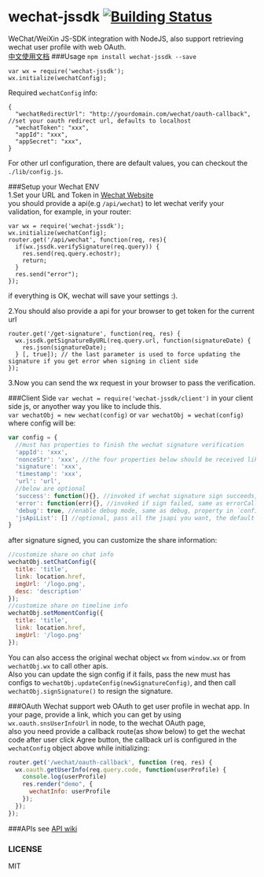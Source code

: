 # wechat-jssdk [![Building Status](https://travis-ci.org/JasonBoy/wechat-jssdk.svg?branch=master)](https://travis-ci.org/JasonBoy/wechat-jssdk)
WeChat/WeiXin JS-SDK integration with NodeJS, also support retrieving wechat user profile with web OAuth.  
[中文使用文档](https://github.com/JasonBoy/wechat-jssdk/wiki/%E4%B8%AD%E6%96%87%E4%BD%BF%E7%94%A8%E6%96%87%E6%A1%A3) 
###Usage
`npm install wechat-jssdk --save`  
```
var wx = require('wechat-jssdk');
wx.initialize(wechatConfig);
```

Required `wechatConfig` info:  
```
{
  "wechatRedirectUrl": "http://yourdomain.com/wechat/oauth-callback", //set your oauth redirect url, defaults to localhost
  "wechatToken": "xxx",
  "appId": "xxx",
  "appSecret": "xxx",
}
```

For other url configuration, there are default values, you can checkout the `./lib/config.js`.
  
###Setup your Wechat ENV  
1.Set your URL and Token in [Wechat Website](https://mp.weixin.qq.com)  
  you should provide a api(e.g `/api/wechat`) to let wechat verify your validation, 
  for example, in your router: 
  ```
  var wx = require('wechat-jssdk');
  wx.initialize(wechatConfig);
  router.get('/api/wechat', function(req, res){
    if(wx.jssdk.verifySignature(req.query)) {
      res.send(req.query.echostr);
      return;
    }
    res.send("error");
  });
  ```
  if everything is OK, wechat will save your settings :).

2.You should also provide a api for your browser to get token for the current url  
  ```
  router.get('/get-signature', function(req, res) {
    wx.jssdk.getSignatureByURL(req.query.url, function(signatureDate) {
      res.json(signatureDate);
    } [, true]); // the last parameter is used to force updating the signature if you get error when signing in client side  
  });
  ```
3.Now you can send the wx request in your browser to pass the verification.


###Client Side
`var wechat = require('wechat-jssdk/client')` in your client side js, or anyother way you like to include this.  
`var wechatObj = new wechat(config)` or `var wechatObj = wechat(config)`  
where config will be: 

```javascript
var config = {
  //must has properties to finish the wechat signature verification
  'appId': 'xxx',
  'nonceStr': 'xxx', //the four properties below should be received like api '/get-signature' above
  'signature': 'xxx',
  'timestamp': 'xxx',
  'url': 'url',
  //below are optional
  'success': function(){}, //invoked if wechat signature sign succeeds, same as successCallback
  'error': function(err){}, //invoked if sign failed, same as errorCallback
  'debug': true, //enable debug mode, same as debug, property in `config` object has higher priority
  'jsApiList': [] //optional, pass all the jsapi you want, the default will be ['onMenuShareTimeline', 'onMenuShareAppMessage']
}
```
after signature signed, you can customize the share information:  
```javascript
//customize share on chat info
wechatObj.setChatConfig({
  title: 'title',
  link: location.href,
  imgUrl: '/logo.png',
  desc: 'description'
});
//customize share on timeline info
wechatObj.setMomentConfig({
  title: 'title',
  link: location.href,
  imgUrl: '/logo.png'
});
```
You can also access the original wechat object `wx` from `window.wx` or from `wechatObj.wx` to call other apis.  
Also you can update the sign config if it fails, pass the new must has configs to `wechatObj.updateConfig(newSignatureConfig)`, and then call `wechatObj.signSignature()` to resign the signature.

###OAuth
Wechat support web OAuth to get user profile in wechat app.
In your page, provide a link, which you can get by using `wx.oauth.snsUserInfoUrl` in node, to the wechat OAuth page,  
also you need provide a callback route(as show below) to get the wechat code after user click Agree button, the callback url is configured in the `wechatConfig` object above while initializing: 
```javascript
router.get('/wechat/oauth-callback', function (req, res) {
  wx.oauth.getUserInfo(req.query.code, function(userProfile) {
    console.log(userProfile)
    res.render("demo", {
      wechatInfo: userProfile
    });
  });
});
```

###APIs
see [API wiki](https://github.com/JasonBoy/wechat-jssdk/wiki/API)

### LICENSE

MIT

